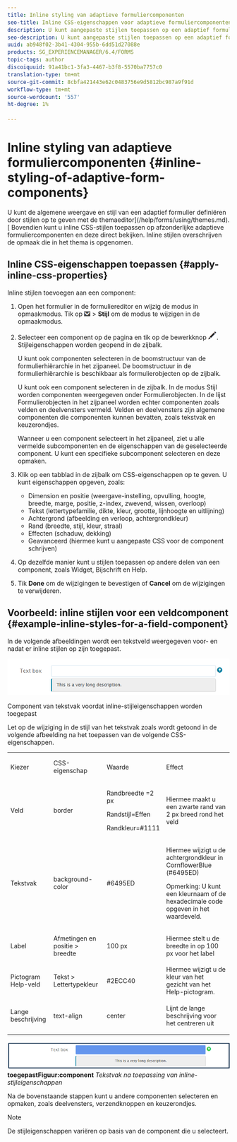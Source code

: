 ```yaml
---
title: Inline styling van adaptieve formuliercomponenten
seo-title: Inline CSS-eigenschappen voor adaptieve formuliercomponenten
description: U kunt aangepaste stijlen toepassen op een adaptief formulier, maar u kunt ook inline CSS-eigenschappen toepassen op afzonderlijke componenten van een adaptief formulier.
seo-description: U kunt aangepaste stijlen toepassen op een adaptief formulier, maar u kunt ook inline CSS-eigenschappen toepassen op afzonderlijke componenten van een adaptief formulier.
uuid: ab948f02-3b41-4304-955b-6dd51d27088e
products: SG_EXPERIENCEMANAGER/6.4/FORMS
topic-tags: author
discoiquuid: 91a41bc1-3fa3-4467-b3f8-5570ba7757c0
translation-type: tm+mt
source-git-commit: 8cbfa421443e62c0483756e9d5812bc987a9f91d
workflow-type: tm+mt
source-wordcount: '557'
ht-degree: 1%

---
```



# Inline styling van adaptieve formuliercomponenten {#inline-styling-of-adaptive-form-components}

U kunt de algemene weergave en stijl van een adaptief formulier definiëren door stijlen op te geven met de themaeditor](/help/forms/using/themes.md). [ Bovendien kunt u inline CSS-stijlen toepassen op afzonderlijke adaptieve formuliercomponenten en deze direct bekijken. Inline stijlen overschrijven de opmaak die in het thema is opgenomen.

## Inline CSS-eigenschappen toepassen {#apply-inline-css-properties}

Inline stijlen toevoegen aan een component:

1. Open het formulier in de formuliereditor en wijzig de modus in opmaakmodus. Tik op ![canvas-drop-down](assets/canvas-drop-down.png) > **Stijl** om de modus te wijzigen in de opmaakmodus.
1. Selecteer een component op de pagina en tik op de bewerkknop ![edit-button](assets/edit-button.png). Stijleigenschappen worden geopend in de zijbalk.

   U kunt ook componenten selecteren in de boomstructuur van de formulierhiërarchie in het zijpaneel. De boomstructuur in de formulierhiërarchie is beschikbaar als formulierobjecten op de zijbalk.

   U kunt ook een component selecteren in de zijbalk. In de modus Stijl worden componenten weergegeven onder Formulierobjecten. In de lijst Formulierobjecten in het zijpaneel worden echter componenten zoals velden en deelvensters vermeld. Velden en deelvensters zijn algemene componenten die componenten kunnen bevatten, zoals tekstvak en keuzerondjes.

   Wanneer u een component selecteert in het zijpaneel, ziet u alle vermelde subcomponenten en de eigenschappen van de geselecteerde component. U kunt een specifieke subcomponent selecteren en deze opmaken.

1. Klik op een tabblad in de zijbalk om CSS-eigenschappen op te geven. U kunt eigenschappen opgeven, zoals:

   * Dimension en positie (weergave-instelling, opvulling, hoogte, breedte, marge, positie, z-index, zwevend, wissen, overloop)
   * Tekst (lettertypefamilie, dikte, kleur, grootte, lijnhoogte en uitlijning)
   * Achtergrond (afbeelding en verloop, achtergrondkleur)
   * Rand (breedte, stijl, kleur, straal)
   * Effecten (schaduw, dekking)
   * Geavanceerd (hiermee kunt u aangepaste CSS voor de component schrijven)

1. Op dezelfde manier kunt u stijlen toepassen op andere delen van een component, zoals Widget, Bijschrift en Help.
1. Tik **Done** om de wijzigingen te bevestigen of **Cancel** om de wijzigingen te verwijderen.

## Voorbeeld: inline stijlen voor een veldcomponent {#example-inline-styles-for-a-field-component}

In de volgende afbeeldingen wordt een tekstveld weergegeven voor- en nadat er inline stijlen op zijn toegepast.

![Component van tekstvak voordat inline-opmaak wordt toegepast](assets/no-style.png)

Component van tekstvak voordat inline-stijleigenschappen worden toegepast

Let op de wijziging in de stijl van het tekstvak zoals wordt getoond in de volgende afbeelding na het toepassen van de volgende CSS-eigenschappen.

<table> 
 <tbody> 
  <tr> 
   <td><p>Kiezer</p> </td> 
   <td><p>CSS-eigenschap</p> </td> 
   <td><p>Waarde</p> </td> 
   <td><p>Effect</p> </td> 
  </tr> 
  <tr> 
   <td><p>Veld</p> </td> 
   <td><p>border</p> </td> 
   <td><p>Randbreedte =2 px</p> <p>Randstijl=Effen</p> <p>Randkleur=#1111</p> </td> 
   <td><p>Hiermee maakt u een zwarte rand van 2 px breed rond het veld</p> </td> 
  </tr> 
  <tr> 
   <td><p>Tekstvak</p> </td> 
   <td><p>background-color</p> </td> 
   <td><p>#6495ED</p> </td> 
   <td><p>Hiermee wijzigt u de achtergrondkleur in CornflowerBlue (#6495ED)</p> <p>Opmerking: U kunt een kleurnaam of de hexadecimale code opgeven in het waardeveld.</p> </td> 
  </tr> 
  <tr> 
   <td><p>Label</p> </td> 
   <td><p>Afmetingen en positie &gt; breedte</p> </td> 
   <td><p>100 px</p> </td> 
   <td><p>Hiermee stelt u de breedte in op 100 px voor het label</p> </td> 
  </tr> 
  <tr> 
   <td>Pictogram Help-veld</td> 
   <td>Tekst &gt; Lettertypekleur</td> 
   <td>#2ECC40</td> 
   <td>Hiermee wijzigt u de kleur van het gezicht van het Help-pictogram.</td> 
  </tr> 
  <tr> 
   <td><p>Lange beschrijving</p> </td> 
   <td><p>text-align</p> </td> 
   <td><p>center</p> </td> 
   <td><p>Lijnt de lange beschrijving voor het centreren uit</p> </td> 
  </tr> 
 </tbody> 
</table>

![Stijl van tekstvak na inline-opmaak wordt ](assets/applied-style.png)
**toegepastFiguur:component** *Tekstvak na toepassing van inline-stijleigenschappen*

Na de bovenstaande stappen kunt u andere componenten selecteren en opmaken, zoals deelvensters, verzendknoppen en keuzerondjes.

>[!NOTE]
>
>De stijleigenschappen variëren op basis van de component die u selecteert.

